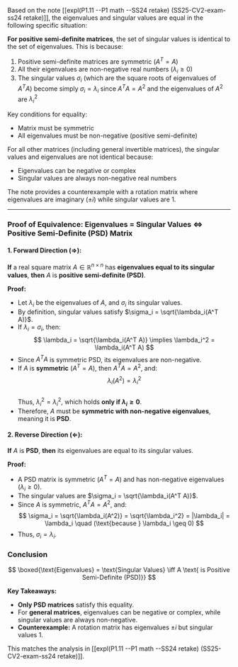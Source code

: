 Based on the note [[expl(P1.11 --P1 math --SS24 retake) (SS25-CV2-exam-ss24 retake)]], the eigenvalues and singular values are equal in the following specific situation:

**For positive semi-definite matrices**, the set of singular values is identical to the set of eigenvalues. This is because:

1. Positive semi-definite matrices are symmetric ($A^T = A$)
2. All their eigenvalues are non-negative real numbers ($\lambda_i \geq 0$)
3. The singular values $\sigma_i$ (which are the square roots of eigenvalues of $A^T A$) become simply $\sigma_i = \lambda_i$ since $A^T A = A^2$ and the eigenvalues of $A^2$ are $\lambda_i^2$

Key conditions for equality:
- Matrix must be symmetric
- All eigenvalues must be non-negative (positive semi-definite)

For all other matrices (including general invertible matrices), the singular values and eigenvalues are not identical because:
- Eigenvalues can be negative or complex
- Singular values are always non-negative real numbers

The note provides a counterexample with a rotation matrix where eigenvalues are imaginary ($\pm i$) while singular values are 1.

---

### **Proof of Equivalence: Eigenvalues = Singular Values ⇔ Positive Semi-Definite (PSD) Matrix**

#### **1. Forward Direction (⇒):**  
**If** a real square matrix $A \in \mathbb{R}^{n \times n}$ has **eigenvalues equal to its singular values**, **then** $A$ is **positive semi-definite (PSD)**.

**Proof:**  
- Let $\lambda_i$ be the eigenvalues of $A$, and $\sigma_i$ its singular values.  
- By definition, singular values satisfy $\sigma_i = \sqrt{\lambda_i(A^T A)}$.  
- If $\lambda_i = \sigma_i$, then:  
  $$
  \lambda_i = \sqrt{\lambda_i(A^T A)}
  \implies \lambda_i^2 = \lambda_i(A^T A)
$$  
- Since $A^T A$ is symmetric PSD, its eigenvalues are non-negative.  
- If $A$ is **symmetric** ($A^T = A$), then $A^T A = A^2$, and:  
  $$
  \lambda_i(A^2) = \lambda_i^2
$$  
  Thus, $\lambda_i^2 = \lambda_i^2$, which holds **only if $\lambda_i \geq 0$**.  
- Therefore, $A$ must be **symmetric with non-negative eigenvalues**, meaning it is **PSD**.

#### **2. Reverse Direction (⇐):**  
**If** $A$ is **PSD**, **then** its eigenvalues are equal to its singular values.

**Proof:**  
- A PSD matrix is symmetric ($A^T = A$) and has non-negative eigenvalues ($\lambda_i \geq 0$).  
- The singular values are $\sigma_i = \sqrt{\lambda_i(A^T A)}$.  
- Since $A$ is symmetric, $A^T A = A^2$, and:  
  $$
  \sigma_i = \sqrt{\lambda_i(A^2)} = \sqrt{\lambda_i^2} = |\lambda_i| = \lambda_i \quad (\text{because } \lambda_i \geq 0)
$$  
- Thus, $\sigma_i = \lambda_i$.  

### **Conclusion**  
$$
\boxed{\text{Eigenvalues} = \text{Singular Values} \iff A \text{ is Positive Semi-Definite (PSD)}}
$$  

**Key Takeaways:**  
- **Only PSD matrices** satisfy this equality.  
- For **general matrices**, eigenvalues can be negative or complex, while singular values are always non-negative.  
- **Counterexample:** A rotation matrix has eigenvalues $\pm i$ but singular values $1$.  

This matches the analysis in [[expl(P1.11 --P1 math --SS24 retake) (SS25-CV2-exam-ss24 retake)]].